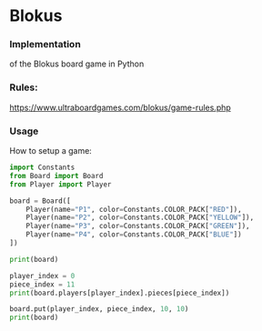 # Blokus
### Implementation
of the Blokus board game in Python

### Rules:
https://www.ultraboardgames.com/blokus/game-rules.php

### Usage
How to setup a game:
```py
import Constants
from Board import Board
from Player import Player

board = Board([
    Player(name="P1", color=Constants.COLOR_PACK["RED"]),
    Player(name="P2", color=Constants.COLOR_PACK["YELLOW"]),
    Player(name="P3", color=Constants.COLOR_PACK["GREEN"]),
    Player(name="P4", color=Constants.COLOR_PACK["BLUE"])
])

print(board)

player_index = 0
piece_index = 11
print(board.players[player_index].pieces[piece_index])

board.put(player_index, piece_index, 10, 10)
print(board)
```